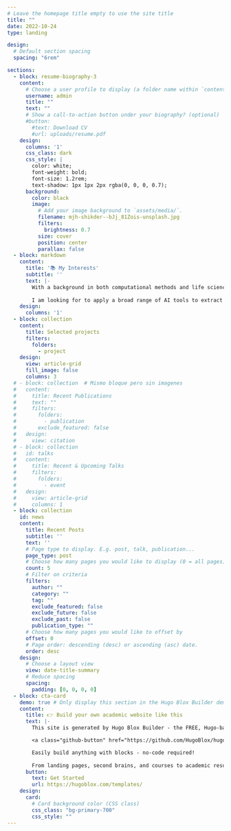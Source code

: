 ```yaml
---
# Leave the homepage title empty to use the site title
title: ""
date: 2022-10-24
type: landing

design:
  # Default section spacing
  spacing: "6rem"

sections:
  - block: resume-biography-3
    content:
      # Choose a user profile to display (a folder name within `content/authors/`)
      username: admin
      title: ""
      text: ""
      # Show a call-to-action button under your biography? (optional)
      #button:
        #text: Download CV
        #url: uploads/resume.pdf
    design:
      columns: '1'
      css_class: dark
      css_style: |
        color: white;
        font-weight: bold;
        font-size: 1.2rem;
        text-shadow: 1px 1px 2px rgba(0, 0, 0, 0.7);
      background:
        color: black
        image:
          # Add your image background to `assets/media/`.
          filename: mjh-shikder--bJj_81Zois-unsplash.jpg
          filters:
            brightness: 0.7
          size: cover
          position: center
          parallax: false
  - block: markdown
    content:
      title: '📚 My Interests'
      subtitle: ''
      text: |-
        With a background in both computational methods and life sciences, I’m passionate about advancing the healthcare industry through innovative, data-driven approaches. 
        
        I am looking for to apply a broad range of AI tools to extract meaningful insights from diverse biological data types — such as omics, imaging, and biosignals. This integrative approach enables the development of holistic solutions that capture the complexity of living systems.
    design:
      columns: '1'
  - block: collection
    content:
      title: Selected projects
      filters:
        folders:
          - project
    design:
      view: article-grid
      fill_image: false
      columns: 3
  # - block: collection  # Mismo bloque pero sin imagenes
  #   content:
  #     title: Recent Publications 
  #     text: ""
  #     filters:
  #       folders:
  #         - publication
  #       exclude_featured: false
  #   design:
  #     view: citation
  # - block: collection
  #   id: talks
  #   content:
  #     title: Recent & Upcoming Talks
  #     filters:
  #       folders:
  #         - event
  #   design:
  #     view: article-grid
  #     columns: 1
  - block: collection
    id: news
    content:
      title: Recent Posts
      subtitle: ''
      text: ''
      # Page type to display. E.g. post, talk, publication...
      page_type: post
      # Choose how many pages you would like to display (0 = all pages)
      count: 5
      # Filter on criteria
      filters:
        author: ""
        category: ""
        tag: ""
        exclude_featured: false
        exclude_future: false
        exclude_past: false
        publication_type: ""
      # Choose how many pages you would like to offset by
      offset: 0
      # Page order: descending (desc) or ascending (asc) date.
      order: desc
    design:
      # Choose a layout view
      view: date-title-summary
      # Reduce spacing
      spacing:
        padding: [0, 0, 0, 0]
  - block: cta-card
    demo: true # Only display this section in the Hugo Blox Builder demo site
    content:
      title: 👉 Build your own academic website like this
      text: |-
        This site is generated by Hugo Blox Builder - the FREE, Hugo-based open source website builder trusted by 250,000+ academics like you.

        <a class="github-button" href="https://github.com/HugoBlox/hugo-blox-builder" data-color-scheme="no-preference: light; light: light; dark: dark;" data-icon="octicon-star" data-size="large" data-show-count="true" aria-label="Star HugoBlox/hugo-blox-builder on GitHub">Star</a>

        Easily build anything with blocks - no-code required!
        
        From landing pages, second brains, and courses to academic resumés, conferences, and tech blogs.
      button:
        text: Get Started
        url: https://hugoblox.com/templates/
    design:
      card:
        # Card background color (CSS class)
        css_class: "bg-primary-700"
        css_style: ""
---
```

